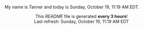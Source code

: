 My name is Tanner and today is Sunday, October 19, 11:19 AM EDT.

<p align="center">This <i>README</i> file is generated <b>every 3 hours</b>!</br>Last refresh: Sunday, October 19, 11:19 AM EDT<br /></p>
